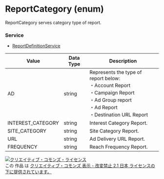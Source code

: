 # ReportCategory (enum)
ReportCategory serves category type of report.
### Service
+ [ReportDefinitionService](../services/ReportDefinitionService.md)

| Value | Data Type | Description | 
|---|---|---|
| AD| string | Represents the type of report below:<br>・Account Report<br>・Campaign Report<br>・Ad Group report<br>・Ad Report<br>・Destination URL Report |
| INTEREST_CATEGORY| string | Interest Category Report. |
| SITE_CATEGORY| string | Site Category Report. |
| URL| string | Ad Delivery URL Report. |
| FREQUENCY| string | Reach Frequency Report. |
<a rel="license" href="http://creativecommons.org/licenses/by-nd/2.1/jp/"><img alt="クリエイティブ・コモンズ・ライセンス" style="border-width:0" src="https://i.creativecommons.org/l/by-nd/2.1/jp/88x31.png" /></a><br />この 作品 は <a rel="license" href="http://creativecommons.org/licenses/by-nd/2.1/jp/">クリエイティブ・コモンズ 表示 - 改変禁止 2.1 日本 ライセンスの下に提供されています。</a>
